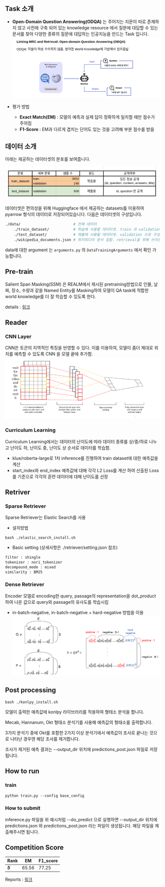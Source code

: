 ## Task 소개

- **Open-Domain Question Answering(ODQA)** 는 주어지는 지문이 따로 존재하지 않고 사전에 구축 되어 있는 knowledge resource 에서 질문에 대답할 수 있는 문서를 찾아 다양한 종류의 질문에 대답하는 인공지능을 만드는 Task 입니다.
![This is an image](./assets/odqa_picture.png)

- 평가 방법
    - **Exact Match(EM)** : 모델의 예측과 실제 답이 정확하게 일치할 때만 점수가 주어짐
    - **F1-Score** : EM과 다르게 겹치는 단어도 있는 것을 고려해 부분 점수를 받음

## 데이터 소개

아래는 제공하는 데이터셋의 분포를 보여줍니다.

![데이터 분포](./assets/dataset.png)

데이터셋은 편의성을 위해 Huggingface 에서 제공하는 datasets를 이용하여 pyarrow 형식의 데이터로 저장되어있습니다. 다음은 데이터셋의 구성입니다.

```bash
./data/                        # 전체 데이터
    ./train_dataset/           # 학습에 사용할 데이터셋. train 과 validation 으로 구성 
    ./test_dataset/            # 제출에 사용될 데이터셋. validation 으로 구성 
    ./wikipedia_documents.json # 위키피디아 문서 집합. retrieval을 위해 쓰이는 corpus.
```

data에 대한 argument 는 `arguments.py` 의 `DataTrainingArguments` 에서 확인 가능합니다. 

## Pre-train
Salient Span Masking(SSM) 은 REALM에서 제시된 pretraining방법으로 인물, 날짜, 장소, 수량과 같을 Named Entity를 Masking하여 모델이 QA task에 적합한 world knowledge를 더 잘 학습할 수 있도록 한다.

  details : [링크](./ssm/README.md)



## Reader


### CNN Layer
 CNN은 토큰의 지역적인 특징을 반영할 수 있다. 이를 이용하여, 모델이 좀더 제대로 위치를 예측할 수 있도록 CNN 을 모델 끝에 추가함.
  ![This is an image](./assets/1dconvnet.png)
 
### Curriculum Learning
Curriculum Learning에서는 데이터의 난이도에 따라 데이터 종류를 상/중/하로 나누고  난이도 하, 난이도 중, 난이도 상 순서로 데이터를 학습함.
* klue/roberta-large로 1차 inference를 진행하여 train dataset에 대한 예측값을 계산
* start_index와 end_index 예측값에 대해 각각 L2 Loss를 계산 하여 산출된 Loss를 기준으로 각각의 훈련 데이터에 대해 난이도를 선정

## Retriver

### Sparse Retriever
Sparse Retriever는 Elastic Search를 사용

* 설치방법
```
bash ./elastic_search_install.sh
```
* Basic setting (상세사항은 ./retriever/setting.json 참조)
```
filter : shingle
tokenizer : nori_tokenizer
decompound_mode : mixed
similarity : BM25
```

### Dense Retriever
Encoder 모델로 encoding한 query, passage의 representation을 dot_product하여 나온 값으로 query와 passage의 유사도를 학습시킴
* in-batch-negative, in-batch-negative + hard-negative 방법을 이용
![데이터 분포](./assets/hard_negative.png)

## Post processing

```
bash ./konlpy_install.sh
```

모델이 출력한 예측값에 konlpy 라이브러리를 적용하여 형태소 분석을 합니다.

Mecab, Hannanum, Okt 형태소 분석기를 사용해 예측값의 형태소를 출력합니다.

3가지 분석기 중에 Okt를 포함한 2가지 이상 분석기에서 예측값이 조사로 끝나는 것으로 나타난 경우엔 해당 조사를 제거합니다.

조사가 제거된 예측 결과는 --output_dir 위치에 predictions_post.json 파일로 저장됩니다.


## How to run

### train
```
python train.py --config base_config
```
### How to submit
inference.py 파일을 위 예시처럼 --do_predict 으로 실행하면 --output_dir 위치에 predictions.json 와 predictions_post.json 라는 파일이 생성됩니다. 해당 파일을 제출해주시면 됩니다.

## Competition Score
|Rank|EM|F1_score|
|------------------|-----------------------|-------|
|***5***|65.56|77.25|

Reports : [링크](./assets/NLP5조_MRC_랩업_리포트.pdf)

